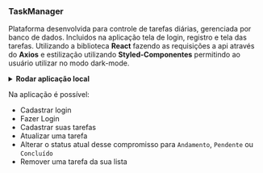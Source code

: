 ### TaskManager

Plataforma desenvolvida para controle de tarefas diárias, gerenciada por banco de dados.
Incluidos na aplicação tela de login, registro e tela das tarefas. Utilizando a biblioteca __React__ fazendo as requisições a api através do __Axios__ e estilização utilizando __Styled-Componentes__ permitindo ao usuário utilizar no modo dark-mode.

<details>
  <summary>
    <strong> Rodar aplicação local </strong>
  </summary><br>

  1. Instale as dependências backend
      - `cd frontend`
      - `npm install`

  2. Rodar o comando:
      - `npm start`
</details>

Na aplicação é possível:
 - Cadastrar login
 - Fazer Login
 - Cadastrar suas tarefas
 - Atualizar uma tarefa
 - Alterar o status atual desse compromisso para `Andamento`, `Pendente` ou `Concluído`
 - Remover uma tarefa da sua lista
